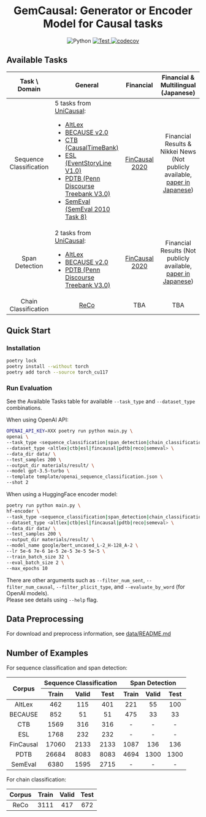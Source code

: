 
<h1 align="center">GemCausal: Generator or Encoder Model for Causal tasks</h1>


<p align="center">
  <img alt="Python" src="https://img.shields.io/badge/python-3.9%20%7C%203.10%20%7C%203.11-blue">
  <a href="https://github.com/retarfi/gemcausal/actions/workflows/format.yml">
    <img alt="Test" src="https://github.com/retarfi/gemcausal/actions/workflows/format.yml/badge.svg">
  </a>
  <a href="https://codecov.io/gh/retarfi/gemcausal">
    <img alt="codecov" src="https://codecov.io/gh/retarfi/gemcausal/branch/main/graph/badge.svg?token=S3C8W7KKDE">
  </a>
</p>

## Available Tasks

|      Task \ Domain      | <div style="text-align: center;">General</div>                                                                                                                                                                                                                                                                                                                                                                                                                                                 |                                      Financial                                      | Financial & Multilingual (Japanese) |
| :---------------------: | :--------------------------------------------------------------------------------------------------------------------------------------------------------------------------------------------------------------------------------------------------------------------------------------------------------------------------------------------------------------------------------------------------------------------------------------------------------------------------------------------- | :---------------------------------------------------------------------------------: | :---------------------------------: |
| Sequence Classification | 5 tasks from [UniCausal](https://github.com/tanfiona/UniCausal):<br><ul><li>[AltLex](https://github.com/chridey/altlex)</li><li>[BECAUSE v2.0](https://github.com/duncanka/BECAUSE/tree/2.0)</li><li>[CTB (CausalTimeBank)](https://github.com/paramitamirza/Causal-TimeBank)</li><li>[ESL (EventStoryLine V1.0)](https://github.com/tommasoc80/EventStoryLine)</li><li>[PDTB (Penn Discourse Treebank V3.0)](https://catalog.ldc.upenn.edu/LDC2019T05)</li><li>[SemEval (SemEval 2010 Task 8)](https://semeval2.fbk.eu/semeval2.php?location=tasks&taskid=11)</li> | [FinCausal 2020](https://github.com/yseop/YseopLab/tree/develop/FNP_2020_FinCausal) |                 Financial Results & Nikkei News (Not publicly available, [paper in Japanese](https://www.anlp.jp/proceedings/annual_meeting/2023/pdf_dir/D11-3.pdf))                 |
|     Span Detection      | 2 tasks from [UniCausal](https://github.com/tanfiona/UniCausal):<br><ul><li>[AltLex](https://github.com/chridey/altlex)</li><li>[BECAUSE v2.0](https://github.com/duncanka/BECAUSE/tree/2.0)</li><li>[PDTB (Penn Discourse Treebank V3.0)](https://catalog.ldc.upenn.edu/LDC2019T05)</li>                                                                                                                                                                                                                                                                           | [FinCausal 2020](https://github.com/yseop/YseopLab/tree/develop/FNP_2020_FinCausal) |                 Financial Results (Not publicly available, [paper in Japanese](https://search.ieice.org/bin/summary.php?id=j98-d_5_811))                 |
|  Chain Classification   | <div style="text-align: center;">[ReCo](https://github.com/waste-wood/reco)</div>                                                                                                                                                                                                                                                                                                                                                                                                              |                                         TBA                                         |                 TBA                 |

## Quick Start

### Installation

```sh
poetry lock
poetry install --without torch
poetry add torch --source torch_cu117
```

### Run Evaluation

See the Available Tasks table for available `--task_type` and `--dataset_type` combinations.

When using OpenAI API:

```sh
OPENAI_API_KEY=XXX poetry run python main.py \
openai \
--task_type <sequence_classification|span_detection|chain_classification> \
--dataset_type <altlex|ctb|esl|fincausal|pdtb|reco|semeval> \
--data_dir data/ \
--test_samples 200 \
--output_dir materials/result/ \
--model gpt-3.5-turbo \
--template template/openai_sequence_classification.json \
--shot 2
```

When using a HuggingFace encoder model:

```sh
poetry run python main.py \
hf-encoder \
--task_type <sequence_classification|span_detection|chain_classification> \
--dataset_type <altlex|ctb|esl|fincausal|pdtb|reco|semeval> \
--data_dir data/ \
--test_samples 200 \
--output_dir materials/result/ \
--model_name google/bert_uncased_L-2_H-128_A-2 \
--lr 5e-6 7e-6 1e-5 2e-5 3e-5 5e-5 \
--train_batch_size 32 \
--eval_batch_size 2 \
--max_epochs 10
```

There are other arguments such as `--filter_num_sent`, `--filter_num_causal`, `--filter_plicit_type`, and `--evaluate_by_word` (for OpenAI models).<br>
Please see details using `--help` flag.

## Data Preprocessing

For download and preprocess information, see [data/README.md](data/README.md)

## Number of Examples

For sequence classification and span detection:

<table>
  <thead>
    <tr>
      <th rowspan="2" style="text-align: center;">Corpus</th>
      <th colspan="3" style="text-align: center;">Sequence Classification</th>
      <th colspan="3" style="text-align: center;">Span Detection</th>
    </tr>
    <tr>
      <th style="text-align: center;">Train</th>
      <th style="text-align: center;">Valid</th>
      <th style="text-align: center;">Test</th>
      <th style="text-align: center;">Train</th>
      <th style="text-align: center;">Valid</th>
      <th style="text-align: center;">Test</th>
    </tr>
  </thead>
  <tbody>
    <tr>
      <td style="text-align: center;">AltLex</td>
      <td style="text-align: center;">462</td>
      <td style="text-align: center;">115</td>
      <td style="text-align: center;">401</td>
      <td style="text-align: center;">221</td>
      <td style="text-align: center;">55</td>
      <td style="text-align: center;">100</td>
    </tr>
    <tr>
      <td style="text-align: center;">BECAUSE</td>
      <td style="text-align: center;">852</td>
      <td style="text-align: center;">51</td>
      <td style="text-align: center;">51</td>
      <td style="text-align: center;">475</td>
      <td style="text-align: center;">33</td>
      <td style="text-align: center;">33</td>
    </tr>
    <tr>
      <td style="text-align: center;">CTB</td>
      <td style="text-align: center;">1569</td>
      <td style="text-align: center;">316</td>
      <td style="text-align: center;">316</td>
      <td style="text-align: center;">-</td>
      <td style="text-align: center;">-</td>
      <td style="text-align: center;">-</td>
    </tr>
    <tr>
      <td style="text-align: center;">ESL</td>
      <td style="text-align: center;">1768</td>
      <td style="text-align: center;">232</td>
      <td style="text-align: center;">232</td>
      <td style="text-align: center;">-</td>
      <td style="text-align: center;">-</td>
      <td style="text-align: center;">-</td>
    </tr>
    <tr>
      <td style="text-align: center;">FinCausal</td>
      <td style="text-align: center;">17060</td>
      <td style="text-align: center;">2133</td>
      <td style="text-align: center;">2133</td>
      <td style="text-align: center;">1087</td>
      <td style="text-align: center;">136</td>
      <td style="text-align: center;">136</td>
    </tr>
    <tr>
      <td style="text-align: center;">PDTB</td>
      <td style="text-align: center;">26684</td>
      <td style="text-align: center;">8083</td>
      <td style="text-align: center;">8083</td>
      <td style="text-align: center;">4694</td>
      <td style="text-align: center;">1300</td>
      <td style="text-align: center;">1300</td>
    </tr>
    <tr>
      <td style="text-align: center;">SemEval</td>
      <td style="text-align: center;">6380</td>
      <td style="text-align: center;">1595</td>
      <td style="text-align: center;">2715</td>
      <td style="text-align: center;">-</td>
      <td style="text-align: center;">-</td>
      <td style="text-align: center;">-</td>
    </tr>
  </tbody>
</table>

For chain classification:

| Corpus | Train | Valid | Test |
| :----: | :---: | :---: | :--: |
|  ReCo  | 3111  |  417  | 672  |
